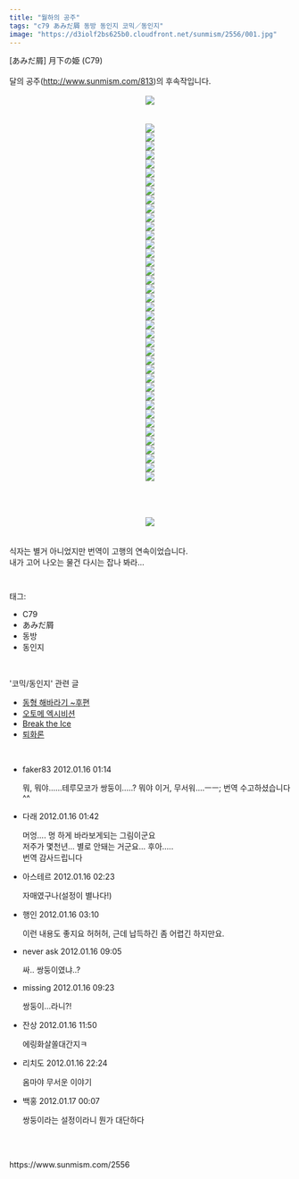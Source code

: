 ```yaml
---
title: "월하의 공주"
tags: "c79 あみだ屑 동방 동인지 코믹／동인지"
image: "https://d3iolf2bs625b0.cloudfront.net/sunmism/2556/001.jpg"
---
```

<div class="article">
<div class="jb-article">[あみだ屑] 月下の姫 (C79)<br/>
<br/>달의 공주(<a href="http://www.sunmism.com/813">http://www.sunmism.com/813</a>)의 후속작입니다.<br/>
<br/><div class="imageblock center" style="text-align: center; clear: both;"><img src="{{ site.imgserver3 }}/sunmism/2556/001.jpg"/></div><br/>
<br/><p style="margin-top: 0px; margin-right: 0px; margin-bottom: 0px; margin-left: 0px; "></p><div class="imageblock center" style="text-align: center; clear: both;"><img src="{{ site.imgserver3 }}/sunmism/2556/002.jpg"/></div><div class="imageblock center" style="text-align: center; clear: both;"><img src="{{ site.imgserver3 }}/sunmism/2556/003.jpg"/></div><div class="imageblock center" style="text-align: center; clear: both;"><img src="{{ site.imgserver3 }}/sunmism/2556/004.jpg"/></div><div class="imageblock center" style="text-align: center; clear: both;"><img src="{{ site.imgserver3 }}/sunmism/2556/005.jpg"/></div><div class="imageblock center" style="text-align: center; clear: both;"><img src="{{ site.imgserver3 }}/sunmism/2556/006.jpg"/></div><div class="imageblock center" style="text-align: center; clear: both;"><img src="{{ site.imgserver3 }}/sunmism/2556/007.jpg"/></div><div class="imageblock center" style="text-align: center; clear: both;"><img src="{{ site.imgserver3 }}/sunmism/2556/008.jpg"/></div><div class="imageblock center" style="text-align: center; clear: both;"><img src="{{ site.imgserver3 }}/sunmism/2556/009.jpg"/></div><div class="imageblock center" style="text-align: center; clear: both;"><img src="{{ site.imgserver3 }}/sunmism/2556/010.jpg"/></div><div class="imageblock center" style="text-align: center; clear: both;"><img src="{{ site.imgserver3 }}/sunmism/2556/011.jpg"/></div><div class="imageblock center" style="text-align: center; clear: both;"><img src="{{ site.imgserver3 }}/sunmism/2556/012.jpg"/></div><div class="imageblock center" style="text-align: center; clear: both;"><img src="{{ site.imgserver3 }}/sunmism/2556/013.jpg"/></div><div class="imageblock center" style="text-align: center; clear: both;"><img src="{{ site.imgserver3 }}/sunmism/2556/014.jpg"/></div><div class="imageblock center" style="text-align: center; clear: both;"><img src="{{ site.imgserver3 }}/sunmism/2556/015.jpg"/></div><div class="imageblock center" style="text-align: center; clear: both;"><img src="{{ site.imgserver3 }}/sunmism/2556/016.jpg"/></div><div class="imageblock center" style="text-align: center; clear: both;"><img src="{{ site.imgserver3 }}/sunmism/2556/017.jpg"/></div><div class="imageblock center" style="text-align: center; clear: both;"><img src="{{ site.imgserver3 }}/sunmism/2556/018.jpg"/></div><div class="imageblock center" style="text-align: center; clear: both;"><img src="{{ site.imgserver3 }}/sunmism/2556/019.jpg"/></div><div class="imageblock center" style="text-align: center; clear: both;"><img src="{{ site.imgserver3 }}/sunmism/2556/020.jpg"/></div><div class="imageblock center" style="text-align: center; clear: both;"><img src="{{ site.imgserver3 }}/sunmism/2556/021.jpg"/></div><div class="imageblock center" style="text-align: center; clear: both;"><img src="{{ site.imgserver3 }}/sunmism/2556/022.jpg"/></div><div class="imageblock center" style="text-align: center; clear: both;"><img src="{{ site.imgserver3 }}/sunmism/2556/023.jpg"/></div><div class="imageblock center" style="text-align: center; clear: both;"><img src="{{ site.imgserver3 }}/sunmism/2556/024.jpg"/></div><div class="imageblock center" style="text-align: center; clear: both;"><img src="{{ site.imgserver3 }}/sunmism/2556/025.jpg"/></div><div class="imageblock center" style="text-align: center; clear: both;"><img src="{{ site.imgserver3 }}/sunmism/2556/026.jpg"/></div><div class="imageblock center" style="text-align: center; clear: both;"><img src="{{ site.imgserver3 }}/sunmism/2556/027.jpg"/></div><div class="imageblock center" style="text-align: center; clear: both;"><img src="{{ site.imgserver3 }}/sunmism/2556/028.jpg"/></div><div class="imageblock center" style="text-align: center; clear: both;"><img src="{{ site.imgserver3 }}/sunmism/2556/029.jpg"/></div><div class="imageblock center" style="text-align: center; clear: both;"><img src="{{ site.imgserver3 }}/sunmism/2556/030.jpg"/></div><div class="imageblock center" style="text-align: center; clear: both;"><img src="{{ site.imgserver3 }}/sunmism/2556/031.jpg"/></div><div class="imageblock center" style="text-align: center; clear: both;"><img src="{{ site.imgserver3 }}/sunmism/2556/032.jpg"/></div><div class="imageblock center" style="text-align: center; clear: both;"><img src="{{ site.imgserver3 }}/sunmism/2556/033.jpg"/></div><div class="imageblock center" style="text-align: center; clear: both;"><img src="{{ site.imgserver3 }}/sunmism/2556/034.jpg"/></div><div class="imageblock center" style="text-align: center; clear: both;"><img src="{{ site.imgserver3 }}/sunmism/2556/035.jpg"/></div><div class="imageblock center" style="text-align: center; clear: both;"><img src="{{ site.imgserver3 }}/sunmism/2556/036.jpg"/></div><div class="imageblock center" style="text-align: center; clear: both;"><img src="{{ site.imgserver3 }}/sunmism/2556/037.jpg"/></div><div class="imageblock center" style="text-align: center; clear: both;"><img src="{{ site.imgserver3 }}/sunmism/2556/038.jpg"/></div><div class="imageblock center" style="text-align: center; clear: both;"><img src="{{ site.imgserver3 }}/sunmism/2556/039.jpg"/></div><div class="imageblock center" style="text-align: center; clear: both;"><img src="{{ site.imgserver3 }}/sunmism/2556/040.jpg"/></div><div class="imageblock center" style="text-align: center; clear: both;"><img src="{{ site.imgserver3 }}/sunmism/2556/041.jpg"/></div><br/>
<p></p><br/>
 <div class="imageblock center" style="text-align: center; clear: both;"><img src="{{ site.imgserver3 }}/sunmism/2556/042.jpg"/></div><br/>
<br/>식자는 별거 아니었지만 번역이 고행의 연속이었습니다.<br/>
내가 고어 나오는 물건 다시는 잡나 봐라... <div style="text-align:center;margin:10px 0 10px 0;clear:both"><div style="display:inline;text-align:center;">
</div><div style="display:inline;text-align:center;">
</div></div> </div></div><br/>
<div class="tagTrail">
<p>태그: </p>
<ul>
<li>C79</li>
<li>あみだ屑</li>
<li>동방</li>
<li>동인지</li>
</ul>
</div><br/>
<div class="another">
<p>'코믹/동인지' 관련 글</p>
<ul>
<li><a href="/sunmism_2558">동형 해바라기 ~후편</a></li>
<li><a href="/sunmism_2557">오토메 엑시비션</a></li>
<li><a href="/sunmism_2555">Break the Ice</a></li>
<li><a href="/sunmism_2554">퇴화론</a></li>
</ul>
</div><br/>
<div class="jb-discuss-list jb-discuss-list-comment">
<ul class="jb-discuss-list-level-1">
<li class="rp_general" id="comment10470537">
<div class="jb-discuss jb-discuss-comment">
<div class="jb-discuss-information jb-discuss-information-comment">
<span class="jb-discuss-information-name">faker83</span>
<span class="jb-discuss-information-date">2012.01.16 01:14 </span>
</div>
<p class="jb-discuss-content jb-discuss-content-comment">뭐, 뭐야......테루모코가 쌍둥이.....? 뭐야 이거, 무서워....ㅡㅡ; 번역 수고하셨습니다^^</p>
</div>
</li>
<li class="rp_general" id="comment10470615">
<div class="jb-discuss jb-discuss-comment">
<div class="jb-discuss-information jb-discuss-information-comment">
<span class="jb-discuss-information-name">다래</span>
<span class="jb-discuss-information-date">2012.01.16 01:42 </span>
</div>
<p class="jb-discuss-content jb-discuss-content-comment">머엉.... 멍 하게 바라보게되는 그림이군요<br/>
저주가 몇천년... 별로 안돼는 거군요... 후아.....<br/>
번역 감사드립니다</p>
</div>
</li>
<li class="rp_general" id="comment10470735">
<div class="jb-discuss jb-discuss-comment">
<div class="jb-discuss-information jb-discuss-information-comment">
<span class="jb-discuss-information-name">아스테르</span>
<span class="jb-discuss-information-date">2012.01.16 02:23 </span>
</div>
<p class="jb-discuss-content jb-discuss-content-comment">자매였구나(설정이 별나다!)</p>
</div>
</li>
<li class="rp_general" id="comment10470888">
<div class="jb-discuss jb-discuss-comment">
<div class="jb-discuss-information jb-discuss-information-comment">
<span class="jb-discuss-information-name">행인</span>
<span class="jb-discuss-information-date">2012.01.16 03:10 </span>
</div>
<p class="jb-discuss-content jb-discuss-content-comment">이런 내용도 좋지요 허허허, 근데 납득하긴 좀 어렵긴 하지만요.</p>
</div>
</li>
<li class="rp_general" id="comment10471825">
<div class="jb-discuss jb-discuss-comment">
<div class="jb-discuss-information jb-discuss-information-comment">
<span class="jb-discuss-information-name">never ask</span>
<span class="jb-discuss-information-date">2012.01.16 09:05 </span>
</div>
<p class="jb-discuss-content jb-discuss-content-comment">싸.. 쌍둥이였냐..?</p>
</div>
</li>
<li class="rp_general" id="comment10471891">
<div class="jb-discuss jb-discuss-comment">
<div class="jb-discuss-information jb-discuss-information-comment">
<span class="jb-discuss-information-name">missing</span>
<span class="jb-discuss-information-date">2012.01.16 09:23 </span>
</div>
<p class="jb-discuss-content jb-discuss-content-comment">쌍둥이...라니?!</p>
</div>
</li>
<li class="rp_general" id="comment10472775">
<div class="jb-discuss jb-discuss-comment">
<div class="jb-discuss-information jb-discuss-information-comment">
<span class="jb-discuss-information-name">잔상</span>
<span class="jb-discuss-information-date">2012.01.16 11:50 </span>
</div>
<p class="jb-discuss-content jb-discuss-content-comment">에링화살쏠대간지ㅋ</p>
</div>
</li>
<li class="rp_general" id="comment10476345">
<div class="jb-discuss jb-discuss-comment">
<div class="jb-discuss-information jb-discuss-information-comment">
<span class="jb-discuss-information-name">리치도</span>
<span class="jb-discuss-information-date">2012.01.16 22:24 </span>
</div>
<p class="jb-discuss-content jb-discuss-content-comment">옴마야 무서운 이야기</p>
</div>
</li>
<li class="rp_general" id="comment10476731">
<div class="jb-discuss jb-discuss-comment">
<div class="jb-discuss-information jb-discuss-information-comment">
<span class="jb-discuss-information-name">백홍</span>
<span class="jb-discuss-information-date">2012.01.17 00:07 </span>
</div>
<p class="jb-discuss-content jb-discuss-content-comment">쌍둥이라는 설정이라니 뭔가 대단하다</p>
</div>
</li>
</ul>
</div><br/>
<br/>
<p id="refer">https://www.sunmism.com/2556</p>
<br/>
